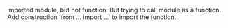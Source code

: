 imported module, but not function. But trying to call module as a function. Add construction 'from ... import ...' to import the function.

